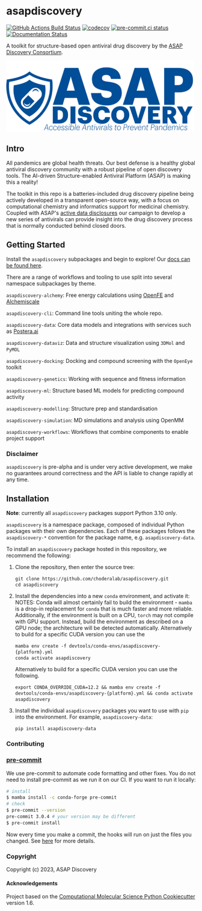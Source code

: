 asapdiscovery
=============
[//]: # (Badges)
[![GitHub Actions Build Status](https://github.com/choderalab/asapdiscovery/workflows/CI/badge.svg)](https://github.com/choderalab/asapdiscovery/actions?query=workflow%3ACI+branch%3Amain)
[![codecov](https://codecov.io/gh/choderalab/asapdiscovery/branch/main/graph/badge.svg)](https://codecov.io/gh/choderalab/asapdiscovery/branch/main)
[![pre-commit.ci status](https://results.pre-commit.ci/badge/github/choderalab/asapdiscovery/main.svg)](https://results.pre-commit.ci/latest/github/choderalab/asapdiscovery/main)
[![Documentation Status](https://readthedocs.org/projects/asapdiscovery/badge/?version=latest)](https://asapdiscovery.readthedocs.io/en/latest/?badge=latest)


A toolkit for structure-based open antiviral drug discovery by the [ASAP Discovery Consortium](https://asapdiscovery.org/).

<img src="docs/_static/asap_logo.png" width="500">


## Intro

All pandemics are global health threats. Our best defense is a healthy global antiviral discovery community with a robust pipeline of open discovery tools. The AI-driven Structure-enabled Antiviral Platform (ASAP) is making this a reality!

The toolkit in this repo is a batteries-included drug discovery pipeline being actively developed in a transparent open-source way, with a focus on computational chemistry and informatics support for medicinal chemistry. Coupled with ASAP's [active data disclosures](https://asapdiscovery.org/outputs/) our campaign to develop a new series of antivirals can provide insight into the drug discovery process that is normally conducted behind closed doors.


## Getting Started

Install the `asapdiscovery` subpackages and begin to explore! Our [docs can be found here](https://asapdiscovery.readthedocs.io/en/latest).

There are a range of workflows and tooling to use split into several namespace subpackages by theme.

`asapdiscovery-alchemy`: Free energy calculations using [OpenFE](https://openfree.energy/) and [Alchemiscale](https://docs.alchemiscale.org/en/latest/)

`asapdiscovery-cli`: Command line tools uniting the whole repo.

`asapdiscovery-data`: Core data models and integrations with services such as [Postera.ai](https://postera.ai/)

`asapdiscovery-dataviz`: Data and structure visualization using `3DMol` and `PyMOL`

`asapdiscovery-docking`: Docking and compound screening with the `OpenEye` toolkit

`asapdiscovery-genetics`: Working with sequence and fitness information

`asapdiscovery-ml`: Structure based ML models for predicting compound activity

`asapdiscovery-modelling`: Structure prep and standardisation

`asapdiscovery-simulation`: MD simulations and analysis using OpenMM

`asapdiscovery-workflows`: Workflows that combine components to enable project support


### Disclaimer

`asapdiscovery` is pre-alpha and is under very active development, we make no guarantees around correctness and the API is liable to change rapidly at any time.


## Installation

**Note**: currently all `asapdiscovery` packages support Python 3.10 only.

`asapdiscovery` is a namespace package, composed of individual Python packages with their own dependencies.
Each of these packages follows the `asapdiscovery-*` convention for the package name, e.g. `asapdiscovery-data`.

To install an `asapdiscovery` package hosted in this repository, we recommend the following:

1. Clone the repository, then enter the source tree:

    ```
    git clone https://github.com/choderalab/asapdiscovery.git
    cd asapdiscovery
    ```

2. Install the dependencies into a new `conda` environment, and activate it:
   NOTES: Conda will almost certainly fail to build the environment - `mamba` is a drop-in replacement for `conda` that is much faster and more reliable.  Additionally, if the environment is built on a CPU, `torch` may not compile with GPU support. Instead, build the environment as described on a GPU node; the architecture will be detected automatically. Alternatively to build for a specific CUDA version you can use the

    ```
    mamba env create -f devtools/conda-envs/asapdiscovery-{platform}.yml
    conda activate asapdiscovery
    ```
    Alternatively to build for a specific CUDA version you can use the following.
    ```
    export CONDA_OVERRIDE_CUDA=12.2 && mamba env create -f devtools/conda-envs/asapdiscovery-{platform}.yml && conda activate asapdiscovery
    ```


3. Install the individual `asapdiscovery` packages you want to use with `pip` into the environment.
   For example, `asapdiscovery-data`:

    ```
    pip install asapdiscovery-data
    ```


### Contributing

### [pre-commit](https://pre-commit.com/#intro)

We use pre-commit to automate code formatting and other fixes.
You do not need to install pre-commit as we run it on our CI.
If you want to run it locally:
```bash
# install
$ mamba install -c conda-forge pre-commit
# check
$ pre-commit --version
pre-commit 3.0.4 # your version may be different
$ pre-commit install
```

Now every time you make a commit, the hooks will run on just the files you changed.
See [here](https://pre-commit.com/#usage) for more details.

### Copyright

Copyright (c) 2023, ASAP Discovery


#### Acknowledgements

Project based on the
[Computational Molecular Science Python Cookiecutter](https://github.com/molssi/cookiecutter-cms) version 1.6.
